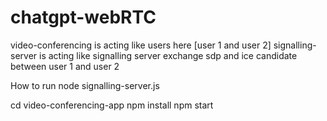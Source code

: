 # chatgpt-webRTC
video-conferencing is acting like users here [user 1 and user 2]
signalling-server is acting like signalling server exchange sdp and ice candidate between user 1 and user 2

How to run 
node signalling-server.js

cd video-conferencing-app
npm install
npm start